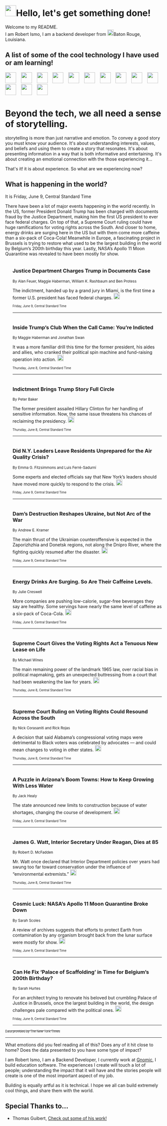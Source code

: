 <h1><img src="https://emojis.slackmojis.com/emojis/images/1643514375/3493/hot-coffee.gif?1643514375" width="35"/>Hello, let's get something done!</h1>

<p>Welcome to my README.<br/>
I am Robert Ismo, I am a backend developer from <img src="https://emojis.slackmojis.com/emojis/images/1638395689/50435/moulin_rouge.png?1638395689" width="20"/>Baton Rouge, Louisiana.</p>
<h2>A list of some of the cool technology I have used or am learning!</h2>
<p>
<img src="https://emojis.slackmojis.com/emojis/images/1643516091/21142/meow_bongotap.gif?1643516091" width="35" alt="">
<img src="https://img.shields.io/badge/Favorite%20Frontend%20Framework-SvelteKit-f83903" alt="">
<img src="https://img.shields.io/badge/Second%20Favorite-Vue-40b581" alt="">
<img src="https://img.shields.io/badge/Most%20Used%20Runtime-Nodejs-78b061" alt="">
<img src="https://emojis.slackmojis.com/emojis/images/1643517416/34482/fire.gif?1643517416" width="35" alt="">
<img src="https://img.shields.io/badge/Javascript%20But%20Better-Typescript-0078ca" alt="">
<img src="https://img.shields.io/badge/Favorite%20Language-Elixir-3e244d" alt="">
<img src="https://img.shields.io/badge/Containerize%20Everything-Docker-6ac9ef" alt="">
<img src="https://emojis.slackmojis.com/emojis/images/1643514596/5999/meow_party.gif?1643514596" width="35" alt="">
<img src="https://img.shields.io/badge/API%20Love%20Language-Graphql-de32a5" alt="">
<img src="https://img.shields.io/badge/Our%20Favorite%20Version%20Controller-Git-e94f33" alt="">
<img src="https://img.shields.io/badge/Favorite%20Database-Redis-d42d1d" alt="">
<img src="https://emojis.slackmojis.com/emojis/images/1643514559/5584/deployparrot.gif?1643514559" width="35" alt="">
<img src="https://img.shields.io/badge/Container%20Interstate-RabbitMQ-f66200" alt="">
<img src="https://img.shields.io/badge/Gotta%20Learn-Kubernetes-316adf" alt="">
<img src="https://img.shields.io/badge/Really%20Mature%20Now-WASM-654fef" alt="">
<img src="https://emojis.slackmojis.com/emojis/images/1666642497/61942/dance_vibe.gif?1666642497" width="35" alt="">
<img src="https://img.shields.io/badge/For%20My%20M1-ARM64-657d96" alt="">
<img src="https://img.shields.io/badge/Loving%20This%20So%20Much-TailwindCSS-17bcb5" alt="">
<img src="https://img.shields.io/badge/Cool%20Build%20Tool-Vite-f9cb24" alt="">
<img src="https://emojis.slackmojis.com/emojis/images/1669231376/62819/working-on-it.gif?1669231376" width="35" alt="">
<img src="https://img.shields.io/badge/Fun%20and%20Easy%20Database-MongoDB-5f8c49" alt="">
<img src="https://img.shields.io/badge/JS%20Life%20Support-NPM-c73737" alt="">
<img src="https://img.shields.io/badge/I%20Liked%20It-DynamoDB-0073b9" alt="">
<img src="https://emojis.slackmojis.com/emojis/images/1643514045/46/question.gif?1643514045" width="35" alt="">
<img src="https://img.shields.io/badge/cool-React-60d6f9" alt="">
<img src="https://img.shields.io/badge/Future%20Big%20Project-Lambda-f37e00" alt="">
<img src="https://img.shields.io/badge/NPM%20But%20Better-PNPM-f1aa07" alt="">
<img src="https://emojis.slackmojis.com/emojis/images/1643514943/9662/fbwow.gif?1643514943" width="35" alt="">
<img src="https://img.shields.io/badge/First%20Language-C-662079" alt="">
<img src="https://img.shields.io/badge/Where%20I%20Deploy%20Frontend-Vercel-000000" alt="">
<img src="https://img.shields.io/badge/Who%20Does%20not%20Want%20an%20App-Swift-f9492a" alt="">
<img src="https://emojis.slackmojis.com/emojis/images/1643514058/151/javascript.png?1643514058" width="35" alt="">
<img src="https://img.shields.io/badge/cool-Python-fbd542" alt="">
<img src="https://img.shields.io/badge/Favorite%20Something-Stripe-656cdc" alt="">
<img src="https://img.shields.io/badge/Of%20Course-HTML5-ed6327" alt="">
<img src="https://emojis.slackmojis.com/emojis/images/1660415405/60731/bomb.gif?1660415405" width="35" alt="">
<img src="https://img.shields.io/badge/hate-CSS-2964ec" alt="">
<img src="https://img.shields.io/badge/Learning-CircleCI-141215" alt="">
<img src="https://img.shields.io/badge/Learning-Rust-fbbb3b" alt="">
<img src="https://emojis.slackmojis.com/emojis/images/1660415397/60712/writing-hand.gif?1660415397" width="35" alt="">
<img src="https://img.shields.io/badge/Dev%20Browser%20of%20Choice-Firefox-cc4e26" alt="">
<img src="https://img.shields.io/badge/Recoverying%20From%20Windows-UNIX-1781e3" alt="">
<img src="https://img.shields.io/badge/LOVE-LogSeq-90c1c2" alt="">
<img src="https://emojis.slackmojis.com/emojis/images/1643514066/223/kirby.gif?1643514066" width="35" alt="">
<img src="https://img.shields.io/badge/Daily%20Driver-MacOS-e6e6e8" alt="">
<img src="https://img.shields.io/badge/Git%20Server-Github-000000" alt="">
<img src="https://img.shields.io/badge/enjoyable-EC2-f17428" alt="">
<img src="https://emojis.slackmojis.com/emojis/images/1643514239/2069/excited.gif?1643514239" width="35" alt="">
</p>
<h1>Beyond the tech, we all need a sense of storytelling.</h1>
<p>storytelling is more than just narrative and emotion. To convey a good story you must know your audience. It's about understanding interests, values, and beliefs and using them to create a story that resonates. It's about presenting information in a way that is both informative and entertaining. It's about creating an emotional connection with the those experiencing it...</p>
<p>That's it! it is about experience. So what are we experiencing now?</p>
<h2>What is happening in the world?</h2>
<p>It is Friday, June 9, Central Standard Time</p>
<p>
There have been a lot of major events happening in the world recently. In the US, former President Donald Trump has been charged with documents fraud by the Justice Department, making him the first US president to ever face federal charges. On top of that, a Supreme Court ruling could have huge ramifications for voting rights across the South. And closer to home, energy drinks are surging here in the US but with them come more caffeine than a six-pack of Coca-Cola! Meanwhile in Europe, a fascinating project in Brussels is trying to restore what used to be the largest building in the world by Belgium’s 200th birthday this year. Lastly, NASA’s Apollo 11 Moon Quarantine was revealed to have been mostly for show.</p>
<ol>
<img src="https://img.shields.io/badge/-us-blue" alt="">
<h3>Justice Department Charges Trump in Documents Case</h3>
<sub>By Alan Feuer, Maggie Haberman, William K. Rashbaum and Ben Protess</sub>
<p>The indictment, handed up by a grand jury in Miami, is the first time a former U.S. president has faced federal charges.  <a href="https://nyti.ms/448Jen1"><img src="https://developer.nytimes.com/files/poweredby_nytimes_30b.png?v=1583354208352" height="20"></a></p>
<sub><sub>Friday, June 9, Central Standard Time</sub></sub>
<hr/>
<img src="https://img.shields.io/badge/-us-blue" alt="">
<h3>Inside Trump’s Club When the Call Came: You’re Indicted</h3>
<sub>By Maggie Haberman and Jonathan Swan</sub>
<p>It was a more familiar drill this time for the former president, his aides and allies, who cranked their political spin machine and fund-raising operation into action.  <a href="https://nyti.ms/43U7ZTL"><img src="https://developer.nytimes.com/files/poweredby_nytimes_30b.png?v=1583354208352" height="20"></a></p>
<sub><sub>Thursday, June 8, Central Standard Time</sub></sub>
<hr/>
<img src="https://img.shields.io/badge/-us-blue" alt="">
<h3>Indictment Brings Trump Story Full Circle</h3>
<sub>By Peter Baker</sub>
<p>The former president assailed Hillary Clinton for her handling of sensitive information. Now, the same issue threatens his chances of reclaiming the presidency.  <a href="https://nyti.ms/3J6wAwt"><img src="https://developer.nytimes.com/files/poweredby_nytimes_30b.png?v=1583354208352" height="20"></a></p>
<sub><sub>Thursday, June 8, Central Standard Time</sub></sub>
<hr/>
<img src="https://img.shields.io/badge/-nyregion-blue" alt="">
<h3>Did N.Y. Leaders Leave Residents Unprepared for the Air Quality Crisis?</h3>
<sub>By Emma G. Fitzsimmons and Luis Ferré-Sadurní</sub>
<p>Some experts and elected officials say that New York’s leaders should have moved more quickly to respond to the crisis.  <a href="https://nyti.ms/3qp9Jpp"><img src="https://developer.nytimes.com/files/poweredby_nytimes_30b.png?v=1583354208352" height="20"></a></p>
<sub><sub>Friday, June 9, Central Standard Time</sub></sub>
<hr/>
<img src="https://img.shields.io/badge/-world-blue" alt="">
<h3>Dam’s Destruction Reshapes Ukraine, but Not Arc of the War</h3>
<sub>By Andrew E. Kramer</sub>
<p>The main thrust of the Ukrainian counteroffensive is expected in the Zaporizhzhia and Donetsk regions, not along the Dnipro River, where the fighting quickly resumed after the disaster.  <a href="https://nyti.ms/43n0wwx"><img src="https://developer.nytimes.com/files/poweredby_nytimes_30b.png?v=1583354208352" height="20"></a></p>
<sub><sub>Friday, June 9, Central Standard Time</sub></sub>
<hr/>
<img src="https://img.shields.io/badge/-business-blue" alt="">
<h3>Energy Drinks Are Surging. So Are Their Caffeine Levels.</h3>
<sub>By Julie Creswell</sub>
<p>More companies are pushing low-calorie, sugar-free beverages they say are healthy. Some servings have nearly the same level of caffeine as a six-pack of Coca-Cola.  <a href="https://nyti.ms/43SfDxF"><img src="https://developer.nytimes.com/files/poweredby_nytimes_30b.png?v=1583354208352" height="20"></a></p>
<sub><sub>Friday, June 9, Central Standard Time</sub></sub>
<hr/>
<img src="https://img.shields.io/badge/-us-blue" alt="">
<h3>Supreme Court Gives the Voting Rights Act a Tenuous New Lease on Life</h3>
<sub>By Michael Wines</sub>
<p>The main remaining power of the landmark 1965 law, over racial bias in political mapmaking, gets an unexpected buttressing from a court that had been weakening the law for years.  <a href="https://nyti.ms/3oU90w9"><img src="https://developer.nytimes.com/files/poweredby_nytimes_30b.png?v=1583354208352" height="20"></a></p>
<sub><sub>Thursday, June 8, Central Standard Time</sub></sub>
<hr/>
<img src="https://img.shields.io/badge/-us-blue" alt="">
<h3>Supreme Court Ruling on Voting Rights Could Resound Across the South</h3>
<sub>By Nick Corasaniti and Rick Rojas</sub>
<p>A decision that said Alabama’s congressional voting maps were detrimental to Black voters was celebrated by advocates — and could mean changes to voting in other states.  <a href="https://nyti.ms/3qD9hnS"><img src="https://developer.nytimes.com/files/poweredby_nytimes_30b.png?v=1583354208352" height="20"></a></p>
<sub><sub>Thursday, June 8, Central Standard Time</sub></sub>
<hr/>
<img src="https://img.shields.io/badge/-us-blue" alt="">
<h3>A Puzzle in Arizona’s Boom Towns: How to Keep Growing With Less Water</h3>
<sub>By Jack Healy</sub>
<p>The state announced new limits to construction because of water shortages, changing the course of development.  <a href="https://nyti.ms/3P1ZfGQ"><img src="https://developer.nytimes.com/files/poweredby_nytimes_30b.png?v=1583354208352" height="20"></a></p>
<sub><sub>Friday, June 9, Central Standard Time</sub></sub>
<hr/>
<img src="https://img.shields.io/badge/-us-blue" alt="">
<h3>James G. Watt, Interior Secretary Under Reagan, Dies at 85</h3>
<sub>By Robert D. McFadden</sub>
<p>Mr. Watt once declared that Interior Department policies over years had swung too far toward conservation under the influence of “environmental extremists.”  <a href="https://nyti.ms/3MXCAJc"><img src="https://developer.nytimes.com/files/poweredby_nytimes_30b.png?v=1583354208352" height="20"></a></p>
<sub><sub>Thursday, June 8, Central Standard Time</sub></sub>
<hr/>
<img src="https://img.shields.io/badge/-science-blue" alt="">
<h3>Cosmic Luck: NASA’s Apollo 11 Moon Quarantine Broke Down</h3>
<sub>By Sarah Scoles</sub>
<p>A review of archives suggests that efforts to protect Earth from contamination by any organism brought back from the lunar surface were mostly for show.  <a href="https://nyti.ms/43N1gLd"><img src="https://developer.nytimes.com/files/poweredby_nytimes_30b.png?v=1583354208352" height="20"></a></p>
<sub><sub>Friday, June 9, Central Standard Time</sub></sub>
<hr/>
<img src="https://img.shields.io/badge/-world-blue" alt="">
<h3>Can He Fix ‘Palace of Scaffolding’ in Time for Belgium’s 200th Birthday?</h3>
<sub>By Sarah Hurtes</sub>
<p>For an architect trying to renovate his beloved but crumbling Palace of Justice in Brussels, once the largest building in the world, the design challenges pale compared with the political ones.  <a href="https://nyti.ms/448OGGv"><img src="https://developer.nytimes.com/files/poweredby_nytimes_30b.png?v=1583354208352" height="20"></a></p>
<sub><sub>Friday, June 9, Central Standard Time</sub></sub>
<hr/>
</ol>
<a href="https://developer.nytimes.com"><sub><sub>Data provided by The New York Times</sub></sub></a>
<hr/>
<p>What emotions did you feel reading all of this? Does any of it hit close to home? Does the data presented to you have some type of impact?</p>
<p>I am Robert Ismo, I am a Backend Developer, I currently work at <a href="https://gnomic.education/">Gnomic</a>, I build education software. The experiences I create will touch a lot of people; understanding the impact that it will have and the stories people will create is one of the most important aspect of my job.</p>
<p>Building is equally artful as it is technical. I hope we all can build extremely cool things, and share them with the world.</p>
<h2>Special Thanks to...</h2>
<ul>
<li>Thomas Guibert, <a href="https://github.com/thmsgbrt/thmsgbrt">Check out some of his work!</a></li>
</ul>